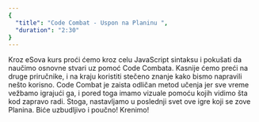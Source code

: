 ```yaml
---
{
  "title": "Code Combat - Uspon na Planinu ",
  "duration": "2:30"
}
---
```


Kroz eSova kurs proći ćemo kroz celu JavaScript sintaksu i pokušati da naučimo osnovne stvari uz pomoć Code Combata. Kasnije ćemo preći na druge priručnike, i na kraju koristiti stečeno znanje kako bismo napravili nešto korisno. Code Combat je zaista odličan metod učenja jer sve vreme vežbamo igrajući ga, i pored toga imamo vizuale pomoću kojih vidimo šta kod zapravo radi. Stoga, nastavljamo u poslednji svet ove igre koji se zove Planina. Biće uzbudljivo i poučno! Krenimo!


